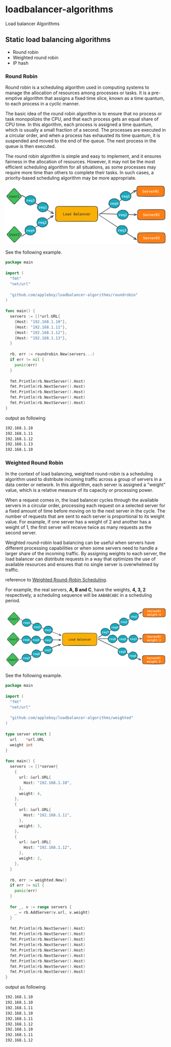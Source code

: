 # loadbalancer-algorithms

Load balancer Algorithms

## Static load balancing algorithms

* Round robin
* Weighted round robin
* IP hash

### Round Robin

Round robin is a scheduling algorithm used in computing systems to manage the allocation of resources among processes or tasks. It is a pre-emptive algorithm that assigns a fixed time slice, known as a time quantum, to each process in a cyclic manner.

The basic idea of the round robin algorithm is to ensure that no process or task monopolizes the CPU, and that each process gets an equal share of CPU time. In this algorithm, each process is assigned a time quantum, which is usually a small fraction of a second. The processes are executed in a circular order, and when a process has exhausted its time quantum, it is suspended and moved to the end of the queue. The next process in the queue is then executed.

The round robin algorithm is simple and easy to implement, and it ensures fairness in the allocation of resources. However, it may not be the most efficient scheduling algorithm for all situations, as some processes may require more time than others to complete their tasks. In such cases, a priority-based scheduling algorithm may be more appropriate.

![roundrobin](./images/roundrobin.png)

See the following example.

```go
package main

import (
  "fmt"
  "net/url"

  "github.com/appleboy/loadbalancer-algorithms/roundrobin"
)

func main() {
  servers := []*url.URL{
    {Host: "192.168.1.10"},
    {Host: "192.168.1.11"},
    {Host: "192.168.1.12"},
    {Host: "192.168.1.13"},
  }

  rb, err := roundrobin.New(servers...)
  if err != nil {
    panic(err)
  }

  fmt.Println(rb.NextServer().Host)
  fmt.Println(rb.NextServer().Host)
  fmt.Println(rb.NextServer().Host)
  fmt.Println(rb.NextServer().Host)
  fmt.Println(rb.NextServer().Host)
}
```

output as following

```sh
192.168.1.10
192.168.1.11
192.168.1.12
192.168.1.13
192.168.1.10
```

### Weighted Round Robin

In the context of load balancing, weighted round-robin is a scheduling algorithm used to distribute incoming traffic across a group of servers in a data center or network. In this algorithm, each server is assigned a "weight" value, which is a relative measure of its capacity or processing power.

When a request comes in, the load balancer cycles through the available servers in a circular order, processing each request on a selected server for a fixed amount of time before moving on to the next server in the cycle. The number of requests that are sent to each server is proportional to its weight value. For example, if one server has a weight of 2 and another has a weight of 1, the first server will receive twice as many requests as the second server.

Weighted round-robin load balancing can be useful when servers have different processing capabilities or when some servers need to handle a larger share of the incoming traffic. By assigning weights to each server, the load balancer can distribute requests in a way that optimizes the use of available resources and ensures that no single server is overwhelmed by traffic.

reference to [Weighted Round-Robin Scheduling](http://kb.linuxvirtualserver.org/wiki/Weighted_Round-Robin_Scheduling).

For example, the real servers, **A, B and C**, have the weights, **4, 3, 2** respectively, a scheduling sequence will be `AABABCABC` in a scheduling period.

![weight](./images/weight.png)

See the following example.

```go
package main

import (
  "fmt"
  "net/url"

  "github.com/appleboy/loadbalancer-algorithms/weighted"
)

type server struct {
  url    *url.URL
  weight int
}

func main() {
  servers := []*server{
    {
      url: &url.URL{
        Host: "192.168.1.10",
      },
      weight: 4,
    },
    {
      url: &url.URL{
        Host: "192.168.1.11",
      },
      weight: 3,
    },
    {
      url: &url.URL{
        Host: "192.168.1.12",
      },
      weight: 2,
    },
  }

  rb, err := weighted.New()
  if err != nil {
    panic(err)
  }

  for _, v := range servers {
    _ = rb.AddServer(v.url, v.weight)
  }

  fmt.Println(rb.NextServer().Host)
  fmt.Println(rb.NextServer().Host)
  fmt.Println(rb.NextServer().Host)
  fmt.Println(rb.NextServer().Host)
  fmt.Println(rb.NextServer().Host)
  fmt.Println(rb.NextServer().Host)
  fmt.Println(rb.NextServer().Host)
  fmt.Println(rb.NextServer().Host)
  fmt.Println(rb.NextServer().Host)
}
```

output as following

```sh
192.168.1.10
192.168.1.10
192.168.1.11
192.168.1.10
192.168.1.11
192.168.1.12
192.168.1.10
192.168.1.11
192.168.1.12
```
